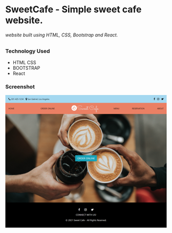 # SweetCafe - Simple sweet cafe website.

###### website built using HTML, CSS, Bootstrap and React.

### Technology Used

- HTML CSS
- BOOTSTRAP
- React

### Screenshot

![SweetCafe](sweet-cafe.png "This is a sample image.")
